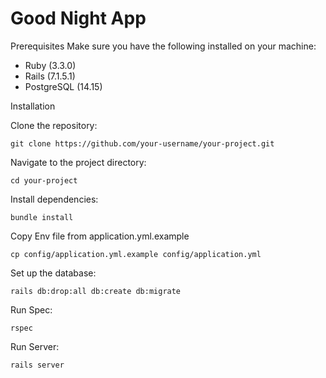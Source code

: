 # Good Night App

Prerequisites
Make sure you have the following installed on your machine:

* Ruby (3.3.0)
* Rails (7.1.5.1)
* PostgreSQL (14.15)

Installation

Clone the repository:
```shell
git clone https://github.com/your-username/your-project.git
```

Navigate to the project directory:
```shell
cd your-project
```

Install dependencies:
```shell
bundle install
```

Copy Env file from application.yml.example
```shell
cp config/application.yml.example config/application.yml
```

Set up the database:
```shell
rails db:drop:all db:create db:migrate
```

Run Spec:
```shell
rspec
```

Run Server:
```shell
rails server
```
